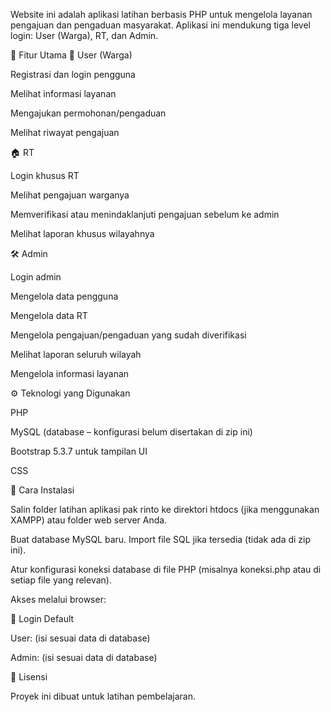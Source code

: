 Website ini adalah aplikasi latihan berbasis PHP untuk mengelola layanan pengajuan dan pengaduan masyarakat. Aplikasi ini mendukung tiga level login: User (Warga), RT, dan Admin.

📝 Fitur Utama
👥 User (Warga)

Registrasi dan login pengguna

Melihat informasi layanan

Mengajukan permohonan/pengaduan

Melihat riwayat pengajuan

🏠 RT

Login khusus RT

Melihat pengajuan warganya

Memverifikasi atau menindaklanjuti pengajuan sebelum ke admin

Melihat laporan khusus wilayahnya

🛠 Admin

Login admin

Mengelola data pengguna

Mengelola data RT

Mengelola pengajuan/pengaduan yang sudah diverifikasi

Melihat laporan seluruh wilayah

Mengelola informasi layanan

⚙️ Teknologi yang Digunakan

PHP

MySQL (database – konfigurasi belum disertakan di zip ini)

Bootstrap 5.3.7 untuk tampilan UI

CSS

🚀 Cara Instalasi

Salin folder latihan aplikasi pak rinto ke direktori htdocs (jika menggunakan XAMPP) atau folder web server Anda.

Buat database MySQL baru. Import file SQL jika tersedia (tidak ada di zip ini).

Atur konfigurasi koneksi database di file PHP (misalnya koneksi.php atau di setiap file yang relevan).

Akses melalui browser:

👤 Login Default

User: (isi sesuai data di database)

Admin: (isi sesuai data di database)

📄 Lisensi

Proyek ini dibuat untuk latihan pembelajaran.
